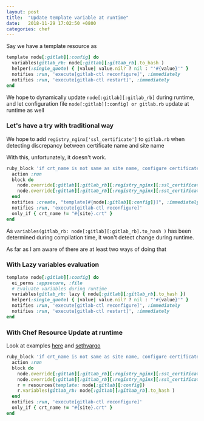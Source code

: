 ```yaml
---
layout: post
title:  "Update template variable at runtime"
date:   2018-11-29 17:02:50 +0800
categories: chef
---
```


Say we have a template resource as

```ruby
template node[:gitlab][:config] do
  variables(gitlab_rb: node[:gitlab][:gitlab_rb].to_hash )
  helper(:single_quote) { |value| value.nil? ? nil : "'#{value}'" }
  notifies :run, 'execute[gitlab-ctl reconfigure]', :immediately
  notifies :run, 'execute[gitlab-ctl restart]', :immediately
end
```
We hope to dynamically update `node[:gitlab][:gitlab_rb]` during runtime, and let configuration file `node[:gitlab][:config] or gitlab.rb` update at runtime as well

### Let's have a try with traditional way

We hope to add `registry_nginx['ssl_certificate']` to `gitlab.rb` when detecting discrepancy between certificate name and site name 

With this, unfortunately, it doesn't work.
```ruby
ruby_block 'if crt_name is not same as site name, configure certificate path' do
  action :run
  block do
    node.override[:gitlab][:gitlab_rb][:registry_nginx][:ssl_certificate] = crt_path
    node.override[:gitlab][:gitlab_rb][:registry_nginx][:ssl_certificate_key] = key_path
  end
  notifies :create, "template[#{node[:gitlab][:config]}]", :immediately
  notifies :run, 'execute[gitlab-ctl reconfigure]'
  only_if { crt_name != "#{site}.crt" }
end
```

As `variables(gitlab_rb: node[:gitlab][:gitlab_rb].to_hash )` has been determined during compilation time, it won't detect change during runtime.

As far as I am aware of there are at least two ways of doing that

### With Lazy variables evaluation



```ruby
template node[:gitlab][:config] do
  ei_perms :appsecure, :file
  # Evaluate variables during runtime
  variables(gitlab_rb: lazy { node[:gitlab][:gitlab_rb].to_hash })
  helper(:single_quote) { |value| value.nil? ? nil : "'#{value}'" }
  notifies :run, 'execute[gitlab-ctl reconfigure]', :immediately
  notifies :run, 'execute[gitlab-ctl restart]', :immediately
end
```

### With Chef Resource Update at runtime

Look at examples [here][gist] and [sethvargo][chef-resources]

```ruby
ruby_block 'if crt_name is not same as site name, configure certificate path' do
  action :run
  block do
    node.override[:gitlab][:gitlab_rb][:registry_nginx][:ssl_certificate] = crt_path
    node.override[:gitlab][:gitlab_rb][:registry_nginx][:ssl_certificate_key] = key_path
    r = resources(template: node[:gitlab][:config])
    r.variables(gitlab_rb: node[:gitlab][:gitlab_rb].to_hash )
  end
  notifies :run, 'execute[gitlab-ctl reconfigure]'
  only_if { crt_name != "#{site}.crt" }
end
```

[gist]: https://gist.github.com/arangamani/4659646
[chef-resources]: https://www.sethvargo.com/changing-chef-resources-at-runtime/
